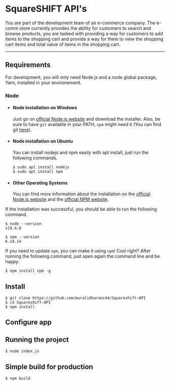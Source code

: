 # SquareSHIFT API's

You are part of the development team of an e-commerce company. The e-comm store currently provides the
ability for customers to search and browse products, you are tasked with providing a way for customers to
add items to the shopping cart and provide a way for them to view the shopping cart items and total value of
items in the shopping cart.

---
## Requirements

For development, you will only need Node.js and a node global package, Yarn, installed in your environement.

### Node
- #### Node installation on Windows

  Just go on [official Node.js website](https://nodejs.org/) and download the installer.
Also, be sure to have `git` available in your PATH, `npm` might need it (You can find git [here](https://git-scm.com/)).

- #### Node installation on Ubuntu

  You can install nodejs and npm easily with apt install, just run the following commands.

      $ sudo apt install nodejs
      $ sudo apt install npm

- #### Other Operating Systems
  You can find more information about the installation on the [official Node.js website](https://nodejs.org/) and the [official NPM website](https://npmjs.org/).

If the installation was successful, you should be able to run the following command.

    $ node --version
    v19.4.0	

    $ npm --version
    6.14.14

If you need to update `npm`, you can make it using `npm`! Cool right? After running the following command, just open again the command line and be happy.

    $ npm install npm -g

###

## Install

    $ git clone https://github.com/muralidharanc44/Squareshift-API
    $ cd Squareshift-API
    $ npm install

## Configure app


## Running the project

    $ node index.js

## Simple build for production

    $ npm build